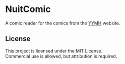 #  NuitComic

A comic reader for the comics from the [YYMH](https://yymh.app/) website.


## License

This project is licensed under the MIT License.  
Commercial use is allowed, but attribution is required.
